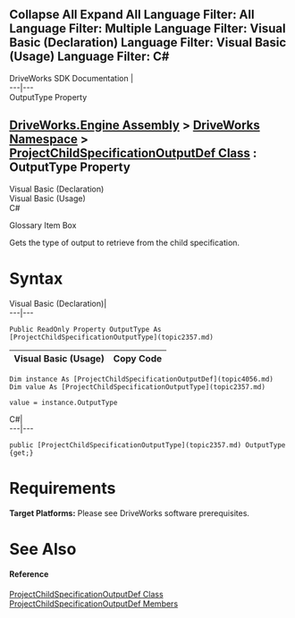 Collapse All Expand All Language Filter: All  Language Filter: Multiple  Language Filter: Visual Basic (Declaration) Language Filter: Visual Basic (Usage) Language Filter: C#  
---  
DriveWorks SDK Documentation  |   
---|---  
OutputType Property   
  
[DriveWorks.Engine Assembly](topic2156.md) > [DriveWorks Namespace](topic2159.md) > [ProjectChildSpecificationOutputDef Class](topic4056.md) : OutputType Property  
---  
  
Visual Basic (Declaration)    
Visual Basic (Usage)    
C# 

Glossary Item Box

Gets the type of output to retrieve from the child specification. 

# Syntax

Visual Basic (Declaration)|   
---|---  
      
    
    Public ReadOnly Property OutputType As [ProjectChildSpecificationOutputType](topic2357.md)  
  
Visual Basic (Usage)| Copy Code  
---|---  
      
    
    Dim instance As [ProjectChildSpecificationOutputDef](topic4056.md)
    Dim value As [ProjectChildSpecificationOutputType](topic2357.md)
     
    value = instance.OutputType  
  
C#|   
---|---  
      
    
    public [ProjectChildSpecificationOutputType](topic2357.md) OutputType {get;}  
  
# Requirements

**Target Platforms:** Please see DriveWorks software prerequisites.

# See Also

#### Reference

[ProjectChildSpecificationOutputDef Class](topic4056.md)   
[ProjectChildSpecificationOutputDef Members](topic4057.md)


